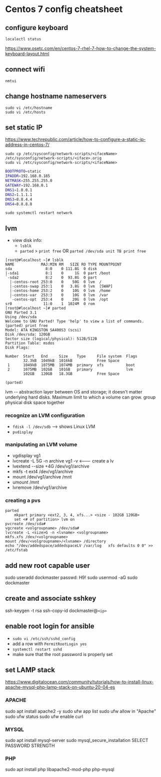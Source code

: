 # Centos 7 config cheatsheet

## configure keyboard

```console
localectl status
```

<https://www.osetc.com/en/centos-7-rhel-7-how-to-change-the-system-keyboard-layout.html>

## connect wifi

`nmtui`

## change hostname nameservers

```console
sudo vi /etc/hostname
sudo vi /etc/hosts
```

## set static IP

<https://www.techrepublic.com/article/how-to-configure-a-static-ip-address-in-centos-7/>

```console
sudo cp /etc/sysconfig/network-scripts/<ifaceName> /etc/sysconfig/network-scripts/<iface>.orig
sudo vi /etc/sysconfig/network-scripts/<ifaceName>
```

```bash
BOOTPROTO=static
IPADDR=192.168.0.185
NETMASK=255.255.255.0
GATEWAY=192.168.0.1
DNS1=1.0.0.1
DNS2=1.1.1.1
DNS3=8.8.4.4
DNS4=8.8.8.8
```

`sudo systemctl restart network`

## lvm


- view disk info:
  - `lsblk`
  - `parted` > `print free` OR `parted /dev/sda unit TB print free`

```console
[root@#localhost ~]# lsblk
NAME            MAJ:MIN RM   SIZE RO TYPE MOUNTPOINT
sda               8:0    0 111.8G  0 disk
|-sda1            8:1    0     1G  0 part /boot
`-sda2            8:2    0  93.8G  0 part
  |-centos-root 253:0    0    50G  0 lvm  /
  |-centos-swap 253:1    0   3.8G  0 lvm  [SWAP]
  |-centos-home 253:2    0    10G  0 lvm  /home
  |-centos-var  253:3    0    10G  0 lvm  /var
  `-centos-opt  253:4    0    20G  0 lvm  /opt
sr0              11:0    1  1024M  0 rom
[root@#localhost ~]# parted
GNU Parted 3.1
Using /dev/sda
Welcome to GNU Parted! Type 'help' to view a list of commands.
(parted) print free
Model: ATA KINGSTON SA400S3 (scsi)
Disk /dev/sda: 120GB
Sector size (logical/physical): 512B/512B
Partition Table: msdos
Disk Flags:

Number  Start   End     Size    Type     File system  Flags
        32.3kB  1049kB  1016kB           Free Space
 1      1049kB  1075MB  1074MB  primary  xfs          boot
 2      1075MB  102GB   101GB   primary               lvm
        102GB   120GB   18.3GB           Free Space

(parted)
```

lvm -- abstraction layer between OS and storage; it doesn't matter underlying hard disks. Maximum limit to which a volume can grow. group physical disk space together

### recognize an LVM configuration

- `fdisk -l /dev/sdb` --> shows Linux LVM
- `pvdisplay`

### manipulating an LVM volume

- vgdisplay vg1
- lvcreate -L 5G -n archive vg1 -v <--- create a lv
- lvextend --size +4G /dev/vg1/archive
- mkfs -t ext4 /dev/vg1/archive
- mount /dev/vg1/archive /mnt
- umount /mnt
- lvremove /dev/vg1/archive

### creating a pvs

```console
parted
    mkpart primary <ext2, 3, 4, xfs...> <size - 102GB 120GB>
    set <# of partition> lvm on
pvcreate /dev/sda#
vgcreate <volgroupname> /dev/sda#
lvcreate -L <size>G -n <lvname> <volgroupname>
mkfs.xfs /dev/<volgroupname>
mount /dev/<volgroupname>/<lvname> /directory
echo "/dev/addedspace/addedspaceLV /var/log   xfs defaults 0 0" >> /etc/fstab
```

## add new root capable user

sudo useradd dockmaster
passwd: H9!
sudo usermod -aG sudo dockmaster

## create and associate sshkey

ssh-keygen -t rsa
ssh-copy-id dockmaster@`<ip>`

## enable root login for ansible

- `sudo vi /etc/ssh/sshd_config`
- add a row with `PermitRootLogin yes`
- `systemctl restart sshd`
- make sure that the root password is properly set

## set LAMP stack

<https://www.digitalocean.com/community/tutorials/how-to-install-linux-apache-mysql-php-lamp-stack-on-ubuntu-20-04-es>

### APACHE

sudo apt install apache2 -y
sudo ufw app list
sudo ufw allow in "Apache"
sudo ufw status
sudo ufw enable
curl <IP SERVER ADDRESS>

### MYSQL

sudo apt install mysql-server
sudo mysql_secure_installation
SELECT PASSWORD STRENGTH

### PHP

sudo apt install php libapache2-mod-php php-mysql
